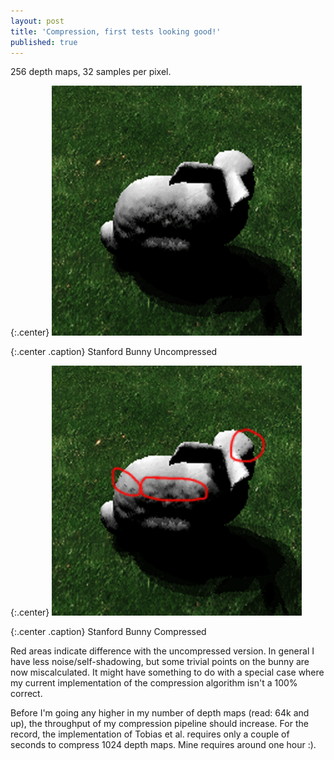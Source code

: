 ```yaml
---
layout: post
title: 'Compression, first tests looking good!'
published: true
---
```


256 depth maps, 32 samples per pixel.

{:.center}
![Stanford Bunny Uncompressed](/uploads/2010/11/Stanford-Bunny-Uncompressed.png)

{:.center .caption}
Stanford Bunny Uncompressed

{:.center}
![Stanford Bunny Compressed](/uploads/2010/11/Stanford-Bunny-Compressed.png)

{:.center .caption}
Stanford Bunny Compressed

Red areas indicate difference with the uncompressed version. In general I have less noise/self-shadowing, but some trivial points on the bunny are now miscalculated. It might have something to do with a special case where my current implementation of the compression algorithm isn't a 100% correct.

Before I'm going any higher in my number of depth maps (read: 64k and up), the throughput of my compression pipeline should increase. For the record, the implementation of Tobias et al. requires only a couple of seconds to compress 1024 depth maps. Mine requires around one hour :).
